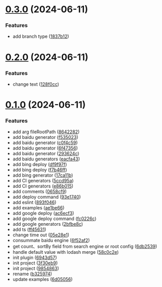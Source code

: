 # [0.3.0](https://github.com/tardis-ksh/hexo-seo-submit/compare/v0.2.0...v0.3.0) (2024-06-11)


### Features

* add branch type ([1837b12](https://github.com/tardis-ksh/hexo-seo-submit/commit/1837b1235c38e203baeaf88aeb5ffbf2c995d567))



# [0.2.0](https://github.com/tardis-ksh/hexo-seo-submit/compare/v0.1.0...v0.2.0) (2024-06-11)


### Features

* change text ([128f0cc](https://github.com/tardis-ksh/hexo-seo-submit/commit/128f0cce21da2be2ccb4b6dbc51cd5139c0fca14))



# [0.1.0](https://github.com/tardis-ksh/hexo-seo-submit/compare/9854863b2d2690726ee610126c61e65eca76a1f3...v0.1.0) (2024-06-11)


### Features

* add arg fileRootPath ([8642282](https://github.com/tardis-ksh/hexo-seo-submit/commit/8642282d7b9a541bb64be52ab888cecdab10b54d))
* add baidu generator ([f535023](https://github.com/tardis-ksh/hexo-seo-submit/commit/f53502309b79f359c1dd1ff297d9216c3175ffe0))
* add baidu generator ([c0f4c59](https://github.com/tardis-ksh/hexo-seo-submit/commit/c0f4c59a3615872630f627a6a01b5c998d53acdc))
* add baidu generator ([6f47356](https://github.com/tardis-ksh/hexo-seo-submit/commit/6f473561c97ffe96c5cbd2af8cd8f30c334f2b73))
* add baidu generator ([293624c](https://github.com/tardis-ksh/hexo-seo-submit/commit/293624c1657301e3126ae3874afecb3a442e9b5c))
* add baidu generators ([eacfa43](https://github.com/tardis-ksh/hexo-seo-submit/commit/eacfa43120737e494127acf8dddbd0db985e61ba))
* add bing deploy ([df9f97f](https://github.com/tardis-ksh/hexo-seo-submit/commit/df9f97fc6b82b43b75dd331ef09c6c55276e2a78))
* add bing deploy ([f7b46ff](https://github.com/tardis-ksh/hexo-seo-submit/commit/f7b46ff3f6c50ef7e6ae3f9284b1e0edf626b233))
* add bing generator ([17ca11b](https://github.com/tardis-ksh/hexo-seo-submit/commit/17ca11b5f8072d504a74fe5838226bbd5a94c433))
* add CI generators ([5ccd95a](https://github.com/tardis-ksh/hexo-seo-submit/commit/5ccd95a7609c5a744a64d1bb49e03b1621d52533))
* add CI generators ([e86b015](https://github.com/tardis-ksh/hexo-seo-submit/commit/e86b015135b744a3c5682f28c746f650a1f4ff17))
* add comments ([0658cf9](https://github.com/tardis-ksh/hexo-seo-submit/commit/0658cf9125d5d0861ac9e0461e9d32785b4a933e))
* add deploy command ([93e1740](https://github.com/tardis-ksh/hexo-seo-submit/commit/93e17401b923f0e303e8a07986d9ef3799c15cd0))
* add eslint ([893f046](https://github.com/tardis-ksh/hexo-seo-submit/commit/893f046bf376f41011b10ab0f3d337ba7066e7a9))
* add examples ([ae1be66](https://github.com/tardis-ksh/hexo-seo-submit/commit/ae1be66dc8e39cb4f91108cbddd604b846ca3e8f))
* add google deploy ([ac6ecf3](https://github.com/tardis-ksh/hexo-seo-submit/commit/ac6ecf3617bfd2b81e861c0af5f0863d9f41b245))
* add google deploy command ([fc0226c](https://github.com/tardis-ksh/hexo-seo-submit/commit/fc0226c4aa670a5749ba6a3fdf94d413f7ae6e0b))
* add google generators ([2bfbe8c](https://github.com/tardis-ksh/hexo-seo-submit/commit/2bfbe8c73133cfe37bdad2960f75b7b9da465f87))
* add ts ([ff45631](https://github.com/tardis-ksh/hexo-seo-submit/commit/ff45631d856f7a57bb85456502eb946468bf199f))
* change time out ([05e28e1](https://github.com/tardis-ksh/hexo-seo-submit/commit/05e28e1273d35e5ffaac197ec55c9283f03d69ab))
* consummate baidu engine ([6f52af2](https://github.com/tardis-ksh/hexo-seo-submit/commit/6f52af23313a3d1e842deb2e54248eca91bcb8b5))
* get count、sortBy field from search engine or root config ([6db2539](https://github.com/tardis-ksh/hexo-seo-submit/commit/6db2539f0d31aed32af7be7a11e31d57416e3230))
* handle default value with lodash merge ([58c0c2e](https://github.com/tardis-ksh/hexo-seo-submit/commit/58c0c2ed0186667e3b7bd269d8cdd58a127ee938))
* init plugin ([6943d57](https://github.com/tardis-ksh/hexo-seo-submit/commit/6943d573d4f15bc714a8d0fb0887ed6dd141cdcd))
* init project ([3f30eb9](https://github.com/tardis-ksh/hexo-seo-submit/commit/3f30eb93c8197754de756b9dbb687d2bda32d9bc))
* init project ([9854863](https://github.com/tardis-ksh/hexo-seo-submit/commit/9854863b2d2690726ee610126c61e65eca76a1f3))
* rename ([b325974](https://github.com/tardis-ksh/hexo-seo-submit/commit/b32597413d942d4605f7cccd2e219990d92b5fef))
* update examples ([6d05056](https://github.com/tardis-ksh/hexo-seo-submit/commit/6d05056cee54160e0cfd3c708d4091c360b308d4))



